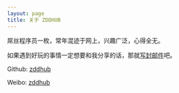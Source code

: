 ```yaml
---
layout: page
title: 关于 ZDDHUB
---
```


屌丝程序员一枚，常年混迹于网上，兴趣广泛，心得全无。

如果遇到好玩的事情一定想要和我分享的话，那就[写封邮件](mailto:zddhub@gmail.com)吧。


Github: [zddhub](https://github.com/zddhub)

Weibo: [zddhub](http://weibo.com/zddhub)
